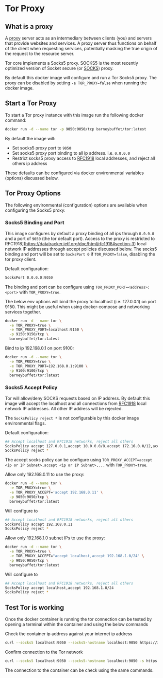 # Tor Proxy

## What is a proxy

A [proxy](https://en.wikipedia.org/wiki/Proxy_server) server acts as an intermediary between clients (you) and servers that provide websites and services. A proxy server thus functions on behalf of the client when requesting services, potentially masking the true origin of the request to the resource server.

Tor core implements a Socks5 proxy. SOCKS5 is the most recently optimized version of Socket secure (or [SOCKS](https://en.wikipedia.org/wiki/SOCKS)) proxy.

By default this docker image will configure and run a Tor Socks5 proxy. The proxy can be disabled by setting `-e TOR_PROXY=false` when running the docker image.

## Start a Tor Proxy

To start a Tor proxy instance with this image run the following docker command:

```bash
docker run -d --name tor -p 9050:9050/tcp barneybuffet/tor:latest
```

By default the image will:

* Set socks5 proxy port to `9050`
* Set socks5 proxy port binding to all ip address. i.e. `0.0.0.0`
* Restrict socks5 proxy access to [RFC1918](https://datatracker.ietf.org/doc/html/rfc1918#section-3) local addresses, and reject all others ip address

These defaults can be configured via docker environmental variables (options) discussed below.

## Tor Proxy Options

The following environmental (configuration) options are available when configuring the Socks5 proxy:

### Socks5 Binding and Port

This image configures by default a proxy binding of all ips through `0.0.0.0` and a port of `9050` (the tor default port). Access to the proxy is restricted to RFC1918](https://datatracker.ietf.org/doc/html/rfc1918#section-3) local network IP addresses through accept policies discussed below. The socks5 binding and port will be set to `SocksPort 0` if `TOR_PROXY=false`, disabling the tor proxy client.

Default configuration:

```bash
SocksPort 0.0.0.0:9050
```

The binding and port can be configure using `TOR_PROXY_PORT=<address>:<port>` with `TOR_PROXY=true`.

The below env options will bind the proxy to localhost (i.e. 127.0.0.1) on port 9150. This might be useful when using docker-compose and networking services together.

```bash
docker run -d --name tor \
  -e TOR_PROXY=true \
  -e TOR_PROXY_PORT=localhost:9150 \
  -p 9150:9150/tcp \
  barneybuffet/tor:latest
```

Bind to ip 192.168.0.1 on port 9100:

```bash
docker run -d --name tor \
  -e TOR_PROXY=true \
  -e TOR_PROXY_PORT=192.168.0.1:9100 \
  -p 9100:9100/tcp \
  barneybuffet/tor:latest
```

### Socks5 Accept Policy

Tor will allow/deny SOCKS requests based on IP address. By default this image will accept the localhost and all connections from [RFC1918](https://datatracker.ietf.org/doc/html/rfc1918#section-3) local network IP addresses. All other IP address will be rejected.

The `SocksPolicy reject *` is not configurable by this docker image environmental flags.

Default configuration:

```bash
## Accept localhost and RFC1918 networks, reject all others
SocksPolicy accept 127.0.0.1,accept 10.0.0.0/8,accept 172.16.0.0/12,accept 192.168.0.0/16
SocksPolicy reject *
```

The accept socks policy can be configure using `TOR_PROXY_ACCEPT=accept <ip or IP Subnet>,accept <ip or IP Subnet>,...` with `TOR_PROXY=true`.

Allow only 192.168.0.11 to use the proxy:

```bash
docker run -d --name tor \
  -e TOR_PROXY=true \
  -e TOR_PROXY_ACCEPT='accept 192.168.0.11' \
  -p 9050:9050/tcp \
  barneybuffet/tor:latest
```

Will configure to

```bash
## Accept localhost and RFC1918 networks, reject all others
SocksPolicy accept 192.168.0.11
SocksPolicy reject *
```

Allow only 192.168.1.0 [subnet](http://www.steves-internet-guide.com/subnetting-subnet-masks-explained/) IPs to use the proxy:

```bash
docker run -d --name tor \
  -e TOR_PROXY=true \
  -e TOR_PROXY_ACCEPT="accept localhost,accept 192.168.1.0/24" \
  -p 9050:9050/tcp \
  barneybuffet/tor:latest
```

Will configure to

```bash
## Accept localhost and RFC1918 networks, reject all others
SocksPolicy accept localhost,accept 192.168.1.0/24 
SocksPolicy reject *
```

## Test Tor is working

Once the docker container is running the tor connection can be tested by opening a terminal within the container and using the below commands

Check the container ip address against your internet ip address

```bash
curl --socks5 localhost:9050 --socks5-hostname localhost:9050 https://ipinfo.io/ip
```

Confirm connection to the Tor network

```bash
curl --socks5 localhost:9050 --socks5-hostname localhost:9050 -s https://check.torproject.org/ | cat | grep -m 1 Congratulations | xargs
```

The connection to the container can be check using the same commands.
